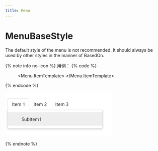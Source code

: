 ```yaml
---
title: Menu
---
```


# MenuBaseStyle

The default style of the menu is not recommended. It should always be used by other styles in the manner of BasedOn.

{% note info no-icon %}
用例：
{% code %}
    <Menu ItemsSource="{Binding Menus}">
        <Menu.ItemTemplate>
            <HierarchicalDataTemplate ItemsSource="{Binding Children}">
                <TextBlock Text="{Binding Name}"></TextBlock>
            </HierarchicalDataTemplate>
        </Menu.ItemTemplate>
</Menu>
{% endcode %}

![Menu.BaseStyle](https://raw.githubusercontent.com/HandyOrg/HandyOrgResource/master/HandyControl/Doc/native_controls/Menu.BaseStyle.png)

{% endnote %}